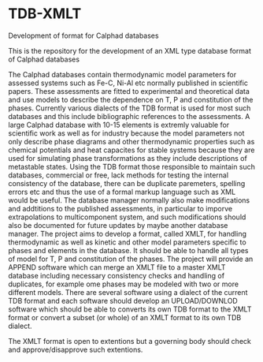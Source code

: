 # TDB-XMLT
Development of format for Calphad databases

This is the repository for the development of an XML type database format of Calphad databases

The Calphad databases contain thermodynamic model parameters for assessed systems such as Fe-C, Ni-Al etc normally published in scientific papers.  These assessments are fitted to experimental and theoretical data and use models to describe the dependence on T, P and constitution of the phases.  Currently various dialects of the TDB format is used for most such databases and this include bibliographic references to the assessments.  A large Calphad database with 10-15 elements is extremly valuable for scientific work as well as for industry because the model parameters not only describe phase diagrams and other thermodynamic properties such as chemical potentials and heat capacites for stable systems because they are used for simulating phase transformations as they include descriptions of metastable states.
Using the TDB format those responsible to maintain such databases, commercial or free, lack methods for testing the internal consistency of the database, there can be duplicate paremeters, spelling errors etc and thus the use of a formal markup language such as XML would be useful.  The database manager normally also make modifications and addtitions to the published assessments, in particular to imporve extrapolations to multicomponent system, and such modifications should also be documented for future updates by maybe another database manager.
The project aims to develop a format, called XMLT, for handling thermodynamic as well as kinetic and other model parameters specific to phases and elements in the database.  It should be able to handle all types of model for T, P and constitution of the phases.
The project will provide an APPEND software which can merge an XMLT file to a master XMLT database including necessary consistency checks and handling of duplicates, for example ome phases may be modeled with two or more different models.
There are several software using a dialect of the current TDB format and each software should develop an UPLOAD/DOWNLOD software which should be able to converts its own TDB format to the XMLT format or convert a subset (or whole) of an XMLT format to its own TDB dialect.

The XMLT format is open to extentions but a governing body should check and approve/disapprove such extentions.
